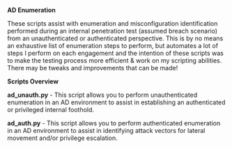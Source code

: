 **AD Enumeration**

These scripts assist with enumeration and misconfiguration identification performed during an internal penetration test (assumed breach scenario) from an unauthenticated or authenticated perspective. 
This is by no means an exhaustive list of enumeration steps to perform, but automates a lot of steps I perform on each engagement and the intention of these scripts was to make the testing process more efficient & work on my scripting abilities. 
There may be tweaks and improvements that can be made!

**Scripts Overview**

**ad_unauth.py** - This script allows you to perform unauthenticated enumeration in an AD environment to assist in establishing an authenticated or privileged internal foothold.

**ad_auth.py** - This script allows you to perform authenticated enumeration in an AD environment to assist in identifying attack vectors for lateral movement and/or privilege escalation.
